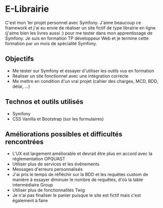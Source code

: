 # E-Librairie

C'est mon 1er projet personnel avec Symfony. J'aime beaucoup ce framework et j'ai eu envie de réaliser un site fictif de type librairie en ligne (j'aime bien les livres aussi :) pour me tester dans mon apprentissage de Symfony. 
Je suis en formation TP développeur Web et je termine cette formation par un mois de spécialité Symfony.

## Objectifs

- Me tester sur Symfony et essayer d'utiliser les outils vus en formation  
- Réaliser un site fonctionnel avec une intégration correcte
- Me mettre en condition d'un vrai projet (cahier des charges, MCD, BDD, délai, ...)

## Technos et outils utilisés

- Symfony
- CSS Vanilla et Bootstrap (sur les formulaires)

## Améliorations possibles et difficultés rencontrées

- L'UX est largement améliorable et devrait être plus en accord avec la réglementation OPQUAST
- Utiliser plus de services et les évênements
- Messages d'erreurs personnalisés
- J'ai pris le temps de réfléchir sur la BDD et les requêtes custom de manière à essayer diminuer le nombre de requêtes, d'où la table intermédiaire Group
- Utiliser plus de fonctionnalités Twig
- Je n'ai pas finaliser le panier puisque le site est fictif mais c'est également à faire